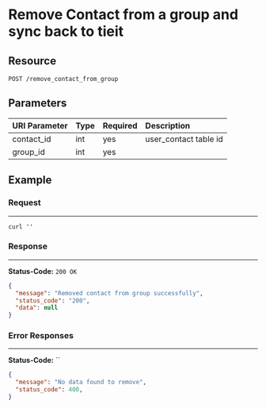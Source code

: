# Remove Contact from a group and sync back to tieit

## Resource

```
POST /remove_contact_from_group
```

## Parameters

URI Parameter | Type | Required | Description
:------------ | :--- | :------- | :----------
contact_id       | int     | yes | user_contact table id
group_id       | int     | yes

## Example

### Request

--------------------------------------------------------------------------------

```curl
curl ''
```

### Response

--------------------------------------------------------------------------------
**Status-Code:** `200 OK`

```json
{
  "message": "Removed contact from group successfully",
  "status_code": "200",
  "data": null
}
```

### Error Responses

--------------------------------------------------------------------------------

**Status-Code:** ``

```json
{
  "message": "No data found to remove",
  "status_code": 400,
}
```
